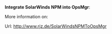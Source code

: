 ﻿**Integrate SolarWinds NPM into OpsMgr**:

More information on:

Url: http://www.rjz.de/SolarWindsNPMToOpsMgr